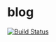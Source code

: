 # blog

[![Build Status](http://travis-ci.org/arecker/blog.svg?branch=master)](http://travis-ci.org/arecker/blog)
